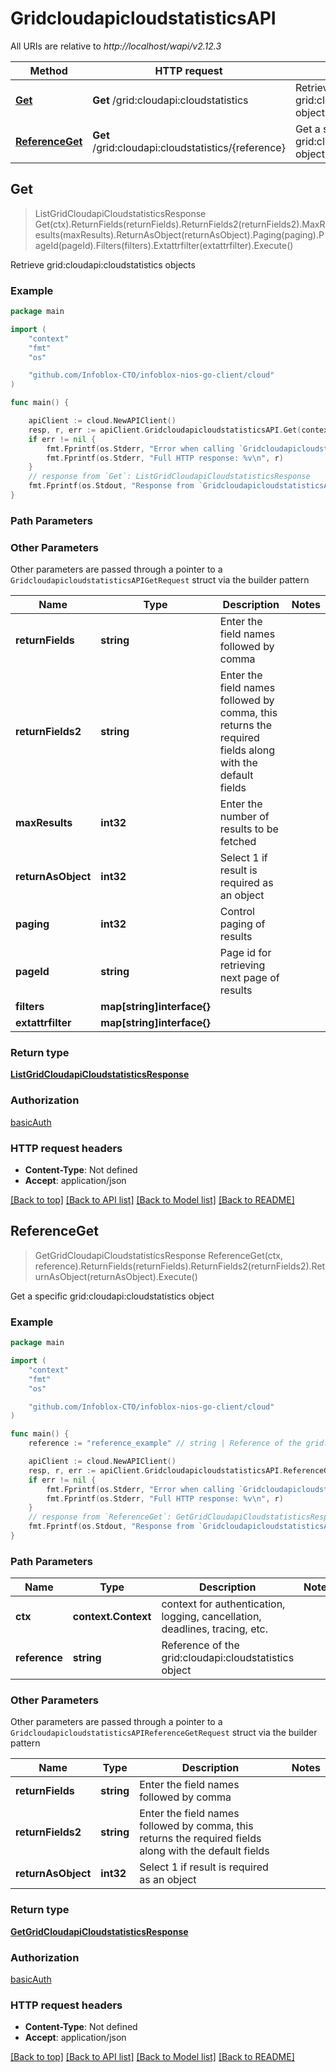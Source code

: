 # GridcloudapicloudstatisticsAPI

All URIs are relative to *http://localhost/wapi/v2.12.3*

Method | HTTP request | Description
------------- | ------------- | -------------
[**Get**](GridcloudapicloudstatisticsAPI.md#Get) | **Get** /grid:cloudapi:cloudstatistics | Retrieve grid:cloudapi:cloudstatistics objects
[**ReferenceGet**](GridcloudapicloudstatisticsAPI.md#ReferenceGet) | **Get** /grid:cloudapi:cloudstatistics/{reference} | Get a specific grid:cloudapi:cloudstatistics object



## Get

> ListGridCloudapiCloudstatisticsResponse Get(ctx).ReturnFields(returnFields).ReturnFields2(returnFields2).MaxResults(maxResults).ReturnAsObject(returnAsObject).Paging(paging).PageId(pageId).Filters(filters).Extattrfilter(extattrfilter).Execute()

Retrieve grid:cloudapi:cloudstatistics objects



### Example

```go
package main

import (
	"context"
	"fmt"
	"os"

	"github.com/Infoblox-CTO/infoblox-nios-go-client/cloud"
)

func main() {

	apiClient := cloud.NewAPIClient()
	resp, r, err := apiClient.GridcloudapicloudstatisticsAPI.Get(context.Background()).Execute()
	if err != nil {
		fmt.Fprintf(os.Stderr, "Error when calling `GridcloudapicloudstatisticsAPI.Get``: %v\n", err)
		fmt.Fprintf(os.Stderr, "Full HTTP response: %v\n", r)
	}
	// response from `Get`: ListGridCloudapiCloudstatisticsResponse
	fmt.Fprintf(os.Stdout, "Response from `GridcloudapicloudstatisticsAPI.Get`: %v\n", resp)
}
```

### Path Parameters



### Other Parameters

Other parameters are passed through a pointer to a `GridcloudapicloudstatisticsAPIGetRequest` struct via the builder pattern


Name | Type | Description  | Notes
------------- | ------------- | ------------- | -------------
**returnFields** | **string** | Enter the field names followed by comma | 
**returnFields2** | **string** | Enter the field names followed by comma, this returns the required fields along with the default fields | 
**maxResults** | **int32** | Enter the number of results to be fetched | 
**returnAsObject** | **int32** | Select 1 if result is required as an object | 
**paging** | **int32** | Control paging of results | 
**pageId** | **string** | Page id for retrieving next page of results | 
**filters** | **map[string]interface{}** |  | 
**extattrfilter** | **map[string]interface{}** |  | 

### Return type

[**ListGridCloudapiCloudstatisticsResponse**](ListGridCloudapiCloudstatisticsResponse.md)

### Authorization

[basicAuth](../README.md#basicAuth)

### HTTP request headers

- **Content-Type**: Not defined
- **Accept**: application/json

[[Back to top]](#) [[Back to API list]](../README.md#documentation-for-api-endpoints)
[[Back to Model list]](../README.md#documentation-for-models)
[[Back to README]](../README.md)


## ReferenceGet

> GetGridCloudapiCloudstatisticsResponse ReferenceGet(ctx, reference).ReturnFields(returnFields).ReturnFields2(returnFields2).ReturnAsObject(returnAsObject).Execute()

Get a specific grid:cloudapi:cloudstatistics object



### Example

```go
package main

import (
	"context"
	"fmt"
	"os"

	"github.com/Infoblox-CTO/infoblox-nios-go-client/cloud"
)

func main() {
	reference := "reference_example" // string | Reference of the grid:cloudapi:cloudstatistics object

	apiClient := cloud.NewAPIClient()
	resp, r, err := apiClient.GridcloudapicloudstatisticsAPI.ReferenceGet(context.Background(), reference).Execute()
	if err != nil {
		fmt.Fprintf(os.Stderr, "Error when calling `GridcloudapicloudstatisticsAPI.ReferenceGet``: %v\n", err)
		fmt.Fprintf(os.Stderr, "Full HTTP response: %v\n", r)
	}
	// response from `ReferenceGet`: GetGridCloudapiCloudstatisticsResponse
	fmt.Fprintf(os.Stdout, "Response from `GridcloudapicloudstatisticsAPI.ReferenceGet`: %v\n", resp)
}
```

### Path Parameters


Name | Type | Description  | Notes
------------- | ------------- | ------------- | -------------
**ctx** | **context.Context** | context for authentication, logging, cancellation, deadlines, tracing, etc.
**reference** | **string** | Reference of the grid:cloudapi:cloudstatistics object | 

### Other Parameters

Other parameters are passed through a pointer to a `GridcloudapicloudstatisticsAPIReferenceGetRequest` struct via the builder pattern


Name | Type | Description  | Notes
------------- | ------------- | ------------- | -------------
**returnFields** | **string** | Enter the field names followed by comma | 
**returnFields2** | **string** | Enter the field names followed by comma, this returns the required fields along with the default fields | 
**returnAsObject** | **int32** | Select 1 if result is required as an object | 

### Return type

[**GetGridCloudapiCloudstatisticsResponse**](GetGridCloudapiCloudstatisticsResponse.md)

### Authorization

[basicAuth](../README.md#basicAuth)

### HTTP request headers

- **Content-Type**: Not defined
- **Accept**: application/json

[[Back to top]](#) [[Back to API list]](../README.md#documentation-for-api-endpoints)
[[Back to Model list]](../README.md#documentation-for-models)
[[Back to README]](../README.md)

